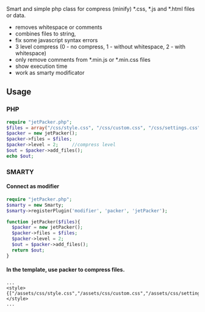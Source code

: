 Smart and simple php class for compress (minify) *.css, *.js and *.html files or data.
- removes whitespace or comments
- combines files to string, 
- fix some javascript syntax errors
- 3 level compress (0 - no compress, 1 - without whitespace, 2 - with whitespace)
- only remove comments from *.min.js or *.min.css files
- show execution time
- work as smarty modificator

## Usage

### PHP

```php
require "jetPacker.php";
$files = array("/css/style.css", "/css/custom.css", "/css/settings.css");
$packer = new jetPacker();
$packer->files = $files;
$packer->level = 2;     //compress level
$out = $packer->add_files();
echo $out;
```
 
### SMARTY
#### Connect as modifier
```php
require "jetPacker.php";
$smarty = new Smarty;
$smarty->registerPlugin('modifier', 'packer', 'jetPacker');

function jetPacker($files){
  $packer = new jetPacker();
  $packer->files = $files;
  $packer->level = 2;
  $out = $packer->add_files();
  return $out;
}
```
#### In the template, use packer to compress files.
```smarty
...
<style>
{["/assets/css/style.css","/assets/css/custom.css","/assets/css/settings.css"]|packer}
</style>
...
```
